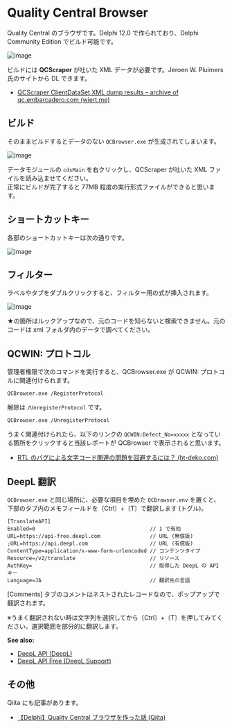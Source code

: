 # Quality Central Browser
Quality Central のブラウザです。Delphi 12.0 で作られており、Delphi Community Edition でビルド可能です。

![image](https://github.com/user-attachments/assets/7eee0de3-e4ce-4b4a-af8f-dd476d405252)

ビルドには **QCScraper** が吐いた XML データが必要です。Jeroen W. Pluimers 氏のサイトから DL できます。
 - [QCScraper ClientDataSet XML dump results – archive of qc.embarcadero.com (wiert.me)](https://wiert.me/2017/12/21/qcscraper-clientdataset-xml-dump-results-archive-of-qc-embarcadero-com/)

## ビルド
そのままビルドするとデータのない `QCBrowser.exe` が生成されてしまいます。

![image](https://github.com/user-attachments/assets/467362ca-e025-4756-82e0-ea274ac91fbf)

データモジュールの `cdsMain` を右クリックし、QCScraper が吐いた XML ファイルを読み込ませてください。</br>
正常にビルドが完了すると 77MB 程度の実行形式ファイルができると思います。

## ショートカットキー
各部のショートカットキーは次の通りです。

![image](https://github.com/user-attachments/assets/d9612319-585d-4b68-9016-4219b54a8c15)

## フィルター
ラベルやタブをダブルクリックすると、フィルター用の式が挿入されます。

![image](https://github.com/user-attachments/assets/b42122c3-ae7a-4aeb-bf25-d492bc6a51b8)

★の箇所はルックアップなので、元のコードを知らないと検索できません。元のコードは xml フォルダ内のデータで調べてください。

## QCWIN: プロトコル
管理者権限で次のコマンドを実行すると、QCBrowser.exe が QCWIN: プロトコルに関連付けられます。 

```
QCBrowser.exe /RegisterProtocol
```

解除は `/UnregisterProtocol` です。 

```
QCBrowser.exe /UnregisterProtocol
```

うまく関連付けられたら、以下のリンクの `QCWIN:Defect_No=xxxxx` となっている箇所をクリックすると当該レポートが QCBrowser で表示されると思います。

 - [RTL のバグによる文字コード関連の問題を回避するには？ (ht-deko.com)](https://ht-deko.com/tech051.html)

## DeepL 翻訳

`QCBrowser.exe` と同じ場所に、必要な項目を埋めた `QCBrowser.env` を置くと、下部のタブ内のメモフィールドを〔Ctrl〕+〔T〕で翻訳します (トグル)。

```
[TranslateAPI]
Enabled=0                                     // 1 で有効
URL=https://api-free.deepl.com                // URL (無償版)
;URL=https://api.deepl.com                    // URL (有償版)
ContentType=application/x-www-form-urlencoded // コンテンツタイプ
Resource=/v2/translate                        // リソース
AuthKey=                                      // 取得した DeepL の API キー
Language=JA                                   // 翻訳先の言語
```

[Comments] タブのコメントはネストされたレコードなので、ポップアップで翻訳されます。

※うまく翻訳されない時は文字列を選択してから〔Ctrl〕+〔T〕を押してみてください。選択範囲を部分的に翻訳します。

**See also:**

 - [DeepL API (DeepL)](https://www.deepl.com/ja/pro-api)
 - [DeepL API Free (DeepL Support)](https://support.deepl.com/hc/ja/articles/360021200939-DeepL-API-Free)

## その他
Qiita にも記事があります。

 - [【Delphi】Quality Central ブラウザを作った話 (Qiita)](https://qiita.com/ht_deko/items/ab9e13361ae31c4089e2)
